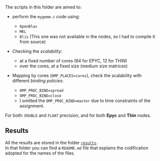 The scripts in this folder are aimed to: 

- perform the `mygemm.c` code using: 
    - `OpenBlas`
    - `MKL`
    - `Blis` (This one was not available in the nodes, so I had to compile it from source)

- Checking the *scalability*:
    - at a fixed number of cores (64 for EPYC, 12 for THIN)
    - over the cores, at a fixed size (medium size matrices)

- Mapping by cores (`OMP_PLACES=cores`), check the scalability with different *binding policies*:
    - `OMP_PROC_BIND=spread`
    - `OMP_PROC_BIND=close`
    - I omitted the `OMP_PROC_BIND=master` due to time constraints of the assignment. 

For both: `DOUBLE` and `FLOAT` precision, and for both **Epyc** and **Thin** nodes.

## Results

All the results are stored in the folder [`results`](../results).\
In that folder you can find a `README.md` file that explains the codification adopted for the names of the files.
